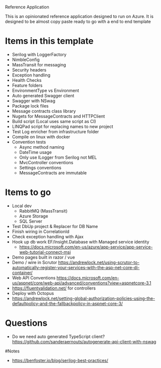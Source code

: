 Reference Application

This is an opinionated reference application designed to run on Azure. It is designed to be almost copy paste ready to go with a end to end template

# Items in this template
* Serilog with LoggerFactory
* NimbleConfig
* MassTransit for messaging
* Security headers
* Exception handling
* Health Checks
* Feature folders
* EnvironmentType vs Environment 
* Auto generated Swagger client
* Swagger with NSwag
* Package lock files
* Message contracts class library
* Nugets for MessageContracts and HTTPClient
* Build script (Local uses same script as CI)
* LINQPad script for replacing names to new project
* Test Log enricher from infrastructure folder
* Compile on linux with docker
* Convention tests
    * Async method naming
    * DateTime usage
    * Only use ILogger from Serilog not MEL
    * MvcController conventions
    * Settings conventions
    * MessageContracts are immutable

# Items to go
* Local dev
    * RabbitMQ (MassTransit)
    * Azure Storage
    * SQL Server
* Test DbUp project & Replacer for DB Name
* Finish wiring in CorrelationId
* Check exception handling with Ajax
* Hook up db work EF/Insight.Database with Managed service identity
    * https://docs.microsoft.com/en-us/azure/app-service/app-service-web-tutorial-connect-msi
* Demo pages built in razor / vue
* Demo / wire in Scrutor https://andrewlock.net/using-scrutor-to-automatically-register-your-services-with-the-asp-net-core-di-container/
* Web API Conventions https://docs.microsoft.com/en-us/aspnet/core/web-api/advanced/conventions?view=aspnetcore-3.1
* https://fluentvalidation.net/ for controllers
* Deploy with Octopus
* https://andrewlock.net/setting-global-authorization-policies-using-the-defaultpolicy-and-the-fallbackpolicy-in-aspnet-core-3/

# Questions
* Do we need auto generated TypeScript client? https://github.com/sanderaernouts/autogenerate-api-client-with-nswag

#Notes
* https://benfoster.io/blog/serilog-best-practices/